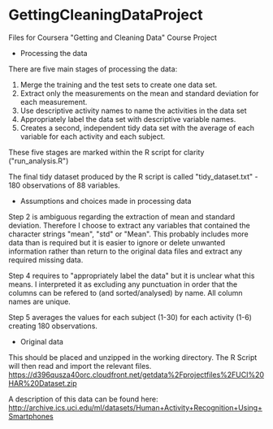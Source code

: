 GettingCleaningDataProject
==========================

Files for Coursera "Getting and Cleaning Data" Course Project


- Processing the data

There are five main stages of processing the data:

1. Merge the training and the test sets to create one data set.
2. Extract only the measurements on the mean and standard deviation for each measurement. 
3. Use descriptive activity names to name the activities in the data set
4. Appropriately label the data set with descriptive variable names. 
5. Creates a second, independent tidy data set with the average of each variable for each activity and each subject.

These five stages are marked within the R script for clarity ("run_analysis.R")

The final tidy dataset produced by the R script is called "tidy_dataset.txt" - 180 observations of 88 variables.



- Assumptions and choices made in processing data

Step 2 is ambiguous regarding the extraction of mean and standard deviation. Therefore I choose to extract any variables that contained the character strings "mean", "std" or "Mean". This probably includes more data than is required but it is easier to ignore or delete unwanted information rather than return to the original data files and extract any required missing data.

Step 4 requires to "appropriately label the data" but it is unclear what this means. I interpreted it as excluding any punctuation in order that the columns can be refered to (and sorted/analysed) by name. All column names are unique.

Step 5 averages the values for each subject (1-30) for each activity (1-6) creating 180 observations. 



- Original data

This should be placed and unzipped in the working directory. The R Script will then read and import the relevant files.
https://d396qusza40orc.cloudfront.net/getdata%2Fprojectfiles%2FUCI%20HAR%20Dataset.zip

A description of this data can be found here:
http://archive.ics.uci.edu/ml/datasets/Human+Activity+Recognition+Using+Smartphones


        
        
